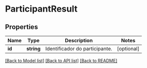 # ParticipantResult

## Properties
Name | Type | Description | Notes
------------ | ------------- | ------------- | -------------
**id** | **string** | Identificador do participante. | [optional] 

[[Back to Model list]](../README.md#documentation-for-models) [[Back to API list]](../README.md#documentation-for-api-endpoints) [[Back to README]](../README.md)


